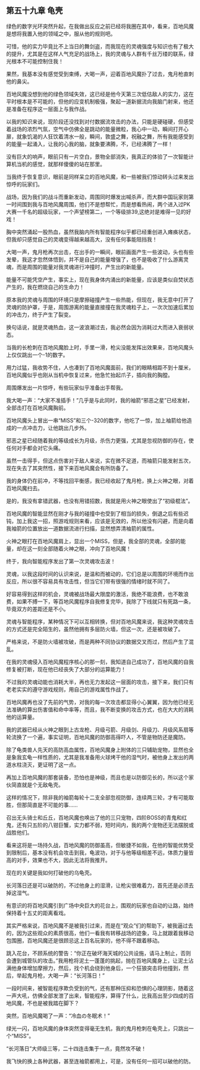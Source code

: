 ## 第五十九章 龟壳

绿色的数字光环突然升起，在我做出反应之前已经将我圈在其中，看来，百地风魔是想将我置入他的领域之中，服从他的规则吧。

可惜，他的实力毕竟比不上当日的舞剑盗，而我现在的灵魂强度与知识也有了极大的提升，尤其是在这样人气充足的战场上，我的灵魂与人群有千丝万缕的联系，绿光根本不可能控制住我！

果然，我基本没有感觉受到束缚，大喝一声，迎着百地风魔扑了过去，鬼月枪直刺他的鼻尖。

百地风魔没想到他的绿色领域失效，这已经是他今天第三次低估敌人的实力，这在平时根本是不可能的，但他的应变机制极强，聚起一道新据流向我脑门射来，他还是准备在程序这一层面上与我作战。

以我的知识来说，现阶段还没找到对付数据流攻击的办法，只能是硬碰硬，但感受着战场的浓烈气氛，空气中仿佛全是跳动的能量微粒，我心中一动，瞬间打开心扉，就象饥渴的人狂饮着清水一般，瞬间，敦盛之舞，祝融之舞，所有我能感受到的能量一起涌入，让我的心我的脑，就象要沸腾，不，已经沸腾了一样！

没有巨大的响声，眼前只有一片空白，景物全部消失，我真正的体验了一次智能计算机当机的感觉，就那样傻傻的站在那里。

当我终于恢复意识，眼前是同样呆立的百地风魔，和一些被我们惊动转头过来发出惊呼的玩家们。

战场，因为我们的战斗而重新发动，周围同时爆发出喊杀声，而大群中国玩家则第一时间围到我与百地风魔周围，他们不是想帮忙，而是想看热闹，两个进入过PK大赛一千名的超级玩家，一个声望榜第二，一个等级排39,这绝对是难得一见的好戏！

胸中突然涌起一股热血，虽然我脑内所有智能程序似乎都已经重创进入瘫痪状态，但我却只感觉自己的灵魂变得越来越高大，没有任何事能阻挡我！

大喝一声，鬼月枪再次出击，在出手的一瞬间，眼前画面产生一些波动，头也有些发晕，我这才忽然体悟到，并不是自己的能量增强了，也不是吸收了什么游离灵魂，而是周围的能量对我灵魂进行冲撞时，产生出的新能量。

能量不可能凭空产生，事实上，现在我身体内涌出的新能量，应该是类似自焚状态产生的，我在燃烧自己的生命力！

原本我的灵魂与周围的环境只是摩擦碰撞产生一些热能，但现在，我无意中打开了灵魂的防护罩，于是，周围游离的能量直接撞在我灵魂粒子上，一次次加速后累加的冲击力，终于产生了裂变。

换句话说，就是灵魂热血，这一波浪潮过去，我必然会因为消耗过大而进入衰弱状态。

当我的长枪刺在百地风魔脸上时，手里一滑，枪尖没能发挥出效果来，百地风魔头上仅仅跳出一个-1的数字。

用力过猛，我收势不住，人也凑到了百地风魔面前，我们的眼睛相距不到十厘米，百地风魔似乎也刚从当机中恢复过来，他急忙抬起爪子，插向我的胸膛。

周围爆发出一片惊呼，有些玩家似乎准备出手帮我。

我大喝一声：“大家不准插手！”几乎是与此同时，我的袖箭“邪恶之星”已经发射，全部击打在百地风魔胸前。

百地风魔头上冒出一串“MISS”和三个-320的数字，他吃了一惊，加上袖箭给他造成的一点冲击力，让他跳出几步外。

邪恶之星已经随着我的等级成长为月级，杀伤力更强，尤其是忽视防御的存在，使任何对手都会对它头痛。

虽然一击得手，但这点伤害对于敌人来说，实在微不足道，而袖箭只能发射五次，现在失去了其突然性，接下来百地风魔会有所防备了。

我的身体仍在前冲，不等找回平衡感，我已经收起了鬼月枪，换上火神之眼，对着百地风魔扫去。

是的，我没有拿错武器，也没有用错招数，我就是用火神之眼使出了“初级棍法”。

百地风魔的智能显然在刚才与我的碰撞中也受到了相当的损失，倒退之后有些迟钝，加上我这一招，照游戏规则来看，应该是无效的，所以他没有闪避，而是向着我袖箭的位置放出一道数据流进行扫描，显然想弄清袖箭的属性。

火神之眼打在百地风魔肩上，显出一个MISS，但是，我全部的灵魂，全部的能量，却在这一刻全部随着火神之眼，冲向了百地风魔！

终于，我向智能程序发出了第一次灵魂攻击波！

灵魂，以我这段时间的认识来说，是温和而被动的，它们总是以周围的环境而作出反应，所以很不容易具有攻击性，但当它们带有很强的情绪时就不同了。

好容易得到这样的机会，灵魂被战场最大限度的激活，我绝不能浪费，也不敢浪费，如果不搏一下，等百地风魔程序自我修复完毕，我除了下线就只有死路一条，毕竟双方的差距还是不小。

灵魂与智能程序，某种情况下可以互相转换，但对百地风魔来说，我这种灵魂攻击的方式还是完全陌生的，虽然他拥有多层防火墙，但这一次，还是被攻破了。

严格来说，不是防火墙被攻破，而是两种不同协议的数据交叉而过，然后产生了混乱。

在我的灵魂侵入百地风魔程序核心的那一刻，我知道自己成功了，百地风魔的自我修复被打断，现在他已经丧失了大部分的运算能力！

不过我的灵魂动能也消耗大半，再也无力发起这一层面的攻击，接下来，我们只有老老实实的遵守游戏规则，用自己的游戏属性作战了。

百地风魔再也没了先前的气势，对我的每一次攻击都显得小心翼翼，因为他已经无法准确的算出伤害值和命中率等，而且，我不断变换的攻击方式，也在大大的消耗他的运算量。

我的武器已经从火神之眼到上古龙枪、月级弓箭、月级剑、月级刀、月级风系扇等轮流换了一个遍，事实证明，百地风魔的防御高得吓人，不管是物防还是魔防。

除了龟类兽人先天的高防高血属性，百地风魔身上附体的三只辅助宠物，显然也全是象我玄龟一样性质的，尤其是我准备用火球烤干他的湿气时，被他身上发出的两道水柱浇灭，更证明了这一点。

再加上百地风魔的那套装备，恐怕也是神级，而且也是以防御见长的，所以这个家伙简直就是个无敌龟壳。

这样的情况下，除非我的袖箭每轮十二支全部忽视防御，连续两三轮，才有可能取胜，但那简直是不可能的事……

召出无头骑士和丘丘，百地风魔也唤出了他的三只宠物，四阶BOSS的青鬼和红鬼，还有只五阶的八钳巨蟹，实力都不弱，短时间内，我的两个宠物还无法摆脱或战胜他们。

看来这将是一场持久战，百地风魔的防御虽高，但敏捷不如我，在他的智能优势受到限制后，基本没有机会攻击到我，龟波功，对于与他等级相差不远，体质力量皆高的对手，效果也不大，因此无法将我推开。

现在的关键是我如何打破他的乌龟壳。

长河落日还是可以破防的，不过他身上的湿滑，让枪尖很难着力，首先还是必须去掉这湿气。

有意识的将百地风魔引到广场中央巨大的花台上，围观的玩家也自动的让路，始终保持着十五丈的距离看戏。

其实严格来说，百地风魔不是被我引过来，而是在“观众”们的帮助下，被我逼过去的，因为这些观众的素质很高，他们一看我有转移战场的迹象，马上就跟着我移动包围圈，百地风魔还是很顾忌这上百名玩家的，他不得不跟着移动。

跳入花台，不顾系统的警告：“你正在破坏海天城的公共设施，请马上制止，否则会遭到城管队的攻击。”我用枪将泥土一蓬蓬的挑起，抛在百地风魔身上，让泥土沾满他身体增加摩擦力，然后，找个机会绕到他身后，一个狂狼突击将他撞到，然后，举起鬼月枪，大喝一声：“长河落日！”

一段时间来，被智能程序欺负受到的气，还有那种压抑和恐惧的心理阴影，随着这一声大吼，仿佛全部发泄了出来，智能程序，算得了什么，比我高出至少四成的百地风魔，不也是被我踏在脚下？

突然，百地风魔喝了一声：“冷血の冬眠术！”

绿光一闪，百地风魔的身体突然变得毫无生机，我的鬼月枪刺在龟壳上，只跳出一个“MISS”。

“长河落日”大师级三等，二十四连击集于一点，竟然攻不破！

我飞快的换上各种武器，甚至连袖箭都用上，可是，没有任何一招可以破他的防。

